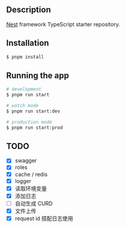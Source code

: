 ## Description

[Nest](https://github.com/nestjs/nest) framework TypeScript starter repository.

## Installation

```bash
$ pnpm install
```

## Running the app

```bash
# development
$ pnpm run start

# watch mode
$ pnpm run start:dev

# production mode
$ pnpm run start:prod
```

## TODO

- [x] swagger
- [x] roles
- [x] cache / redis
- [x] logger
- [x] 读取环境变量
- [x] 添加日志
- [ ] 自动生成 CURD
- [x] 文件上传
- [x] request id 搭配日志使用